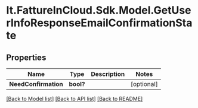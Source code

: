 # It.FattureInCloud.Sdk.Model.GetUserInfoResponseEmailConfirmationState

## Properties

Name | Type | Description | Notes
------------ | ------------- | ------------- | -------------
**NeedConfirmation** | **bool?** |  | [optional] 

[[Back to Model list]](../README.md#documentation-for-models) [[Back to API list]](../README.md#documentation-for-api-endpoints) [[Back to README]](../README.md)


